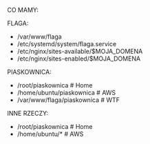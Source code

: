 CO MAMY:

FLAGA:
- /var/www/flaga
- /etc/systemd/system/flaga.service
- /etc/nginx/sites-available/$MOJA_DOMENA
- /etc/nginx/sites-enabled/$MOJA_DOMENA

PIASKOWNICA:
- /root/piaskownica # Home
- /home/ubuntu/piaskownica # AWS
- /var/www/flaga/piaskownica # WTF


INNE RZECZY:
- /root/piaskownica # Home
- /home/ubuntu/* # AWS
